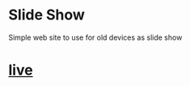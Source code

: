 # Slide Show

Simple web site to use for old devices as slide show

# [live](https://sabovoichita.github.io/slide-show/)
